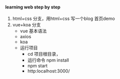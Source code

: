 #### learning web step by step
1. html+css 分支，用html+css 写一个blog 首页demo
2. vue+koa 分支
   * vue 基本语法
   * axios 
   * koa 
   * 运行项目
      * cd 项目根目录，
      * 运行命令 npm install
      * npm start
      * http:localhost:3000/
 